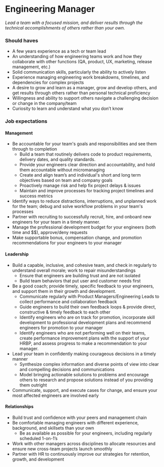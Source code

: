 Engineering Manager
===================

*Lead a team with a focused mission, and deliver results through the technical accomplishments of others rather than your own.*

### Should haves
* A few years experience as a tech or team lead
* An understanding of how engineering teams work and how they collaborate with other functions (QA, product, UX, marketing, release management, etc.)
* Solid communication skills, particularly the ability to actively listen
* Experience managing engineering work breakdowns, timelines, and dependencies for complex projects
* A desire to grow and learn as a manager, grow and develop others, and get results through others rather than personal technical proficiency
* Willingness and ability to support others navigate a challenging decision or change in the company/team
* Curiosity to learn and understand what you don’t know

### Job expectations

#### Management
* Be accountable for your team's goals and responsibilities and see them through to completion
    * Build a team that routinely delivers code to product requirements, delivery dates, and quality standards.
    * Provide your engineers clear direction and accountability, and hold them accountable without micromanaging
    * Create and align team’s and individual's short and long term objectives based on team and company goals 
    * Proactively manage risk and help fix project delays & issues
    * Maintain and improve processes for tracking project timelines and success metrics
* Identify ways to reduce distractions, interruptions, and unplanned work for the team; debug and solve workflow problems in your team's processes
* Partner with recruiting to successfully recruit, hire, and onboard new engineers for your team in a timely manner.
* Manage the professional development budget for your engineers (both time and $$), approve/deny requests
* Make supportable bonus, compensation change, and promotion recommendations for your engineers to your manager

#### Leadership
* Build a capable, inclusive, and cohesive team, and check in regularly to understand overall morale; work to repair misunderstandings
    * Ensure that engineers are building trust and are not isolated
    * Build team behaviors that put user and customer needs first
* Be a good coach; provide timely, specific feedback to your engineers, and support them in their growth and development.
    * Communicate regularly with Product Managers/Engineering Leads to collect performance and collaboration feedback
    * Guide engineers to build their own feedback loops & provide direct, constructive & timely feedback to each other
    * Identify engineers who are on track for promotion, incorporate skill development to professional development plans and recommend engineers for promotion to your manager
    * Identify engineers who are not performing well on their teams, create performance improvement plans with the support of your HRBP, and assess progress to make a recommendation to your manager.
* Lead your team in confidently making courageous decisions in a timely manner
    * Synthesize complex information and diverse points of view into clear and compelling decisions and communications
    * Model bringing actionable solutions to problems and encourage others to research and propose solutions instead of you providing them outright
* Communicate, support, and execute cases for change, and ensure your most affected engineers are involved early

#### Relationships
* Build trust and confidence with your peers and management chain
* Be comfortable managing engineers with different experience, background, and skillsets than your own
    * Be as available as possible for your engineers, including regularly scheduled 1-on-1’s
* Work with other managers across disciplines to allocate resources and ensure new cross-team projects launch smoothly
* Partner with HR to continuously improve our strategies for retention, growth, and development

